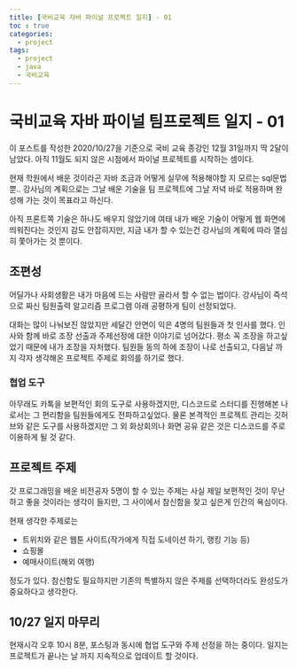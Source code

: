 ```yaml
---
title: [국비교육 자바 파이널 프로젝트 일지] - 01
toc : true
categories:
  - project
tags:
  - project
  - java
  - 국비교육
---
```


# 국비교육 자바 파이널 팀프로젝트 일지 - 01

이 포스트를 작성한 2020/10/27을 기준으로 국비 교육 종강인 12월 31일까지 딱 2달이 남았다. 아직 11월도 되지 않은 시점에서 파이널 프로젝트를 시작하는 셈이다. 

현재 학원에서 배운 것이라곤 자바 조금과 어떻게 실무에 적용해야할 지 모르는 sql문법 뿐.. 강사님의 계획으로는 그날 배운 기술을 팀 프로젝트에 그날 저녁 바로 적용하며 완성해 가는 것이 목표라고 하신다. 

아직 프론트쪽 기술은 하나도 배우지 않았기에 여태 내가 배운 기술이 어떻게 웹 화면에 띄워진다는 것인지 감도 안잡히지만, 지금 내가 할 수 있는건 강사님의 계획에 따라 열심히 쫓아가는 것 뿐이다.



## 조편성

어딜가나 사회생활은 내가 마음에 드는 사람만 골라서 할 수 없는 법이다. 강사님이 즉석으로 짜신 팀원출력 알고리즘 프로그램 아래 공평하게 팀이 선정되었다. 

대화는 많이 나눠보진 않았지만 세달간 안면이 익은 4명의 팀원들과 첫 인사를 했다. 인사와 함께 바로 조장 선출과 주제선정에 대한 이야기로 넘어갔다. 평소 꼭 조장을 하고싶었기 때문에 내가 조장을 자처했다. 팀원들 동의 하에 조장이 나로 선출되고, 다음날 까지 각자 생각해온 프로젝트 주제로 회의를 하기로 했다. 



### 협업 도구

아무래도 카톡을 보편적인 회의 도구로 사용하겠지만, 디스코드로 스터디를 진행해본 나로서는 그 편리함을 팀원들에게도 전파하고싶었다. 물론 본격적인 프로젝트 관리는 깃허브와 같은 도구를 사용하겠지만 그 외 화상회의나 화면 공유 같은 것은 디스코드를 주로 이용하게 될 것 같다.



## 프로젝트 주제

갓 프로그래밍을 배운 비전공자 5명이 할 수 있는 주제는 사실 제일 보편적인 것이 무난하고 좋을 것이라는 생각이 들지만, 그 사이에서 참신함을 찾고 싶은게 인간의 욕심이다.

현재 생각한 주제로는

- 트위치와 같은 웹툰 사이트(작가에게 직접 도네이션 하기, 랭킹 기능 등)
- 쇼핑몰
- 예매사이트(해외 여행)

정도가 있다. 참신함도 필요하지만 기존의 특별하지 않은 주제를 선택하더라도 완성도가 중요하다고 생각한다.





## 10/27 일지 마무리

현재시각 오후 10시 8분, 포스팅과 동시에 협업 도구와 주제 선정을 하는 중이다. 일지는 프로젝트가 끝나는 날 까지 지속적으로 업데이트 할 것이다.